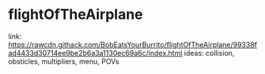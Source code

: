 # flightOfTheAirplane
link: https://rawcdn.githack.com/BobEatsYourBurrito/flightOfTheAirplane/99338fad4433d30714ee9be2b6a3a1130ec69a6c/index.html
ideas: collision, obsticles, multipliers, menu, POVs

